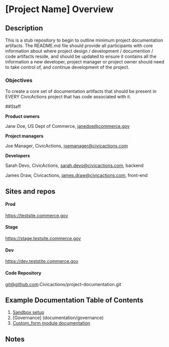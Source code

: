 # [Project Name] Overview

## Description

This is a stub repository to begin to outline minimum project documentation artifacts. The README.md file should provide all participants with core information about where project design / development / documention / code artifacts reside, and should be updated to ensure it contains all the information a new developer, project manager or project owner should need to take control of, and continue development of the project.

### Objectives

To create a core set of documentation artifacts that should be present in EVERY CivicActions project that has code associated with it.



##Staff

 **Product owners**

Jane Doe, US Dept of Commerce, janedoe@commerce.gov

**Project managers**

 Joe Manager, CivicActions, joemanager@civicactions.com

**Developers**

Sarah Devo, CivicActions, sarah.devo@civicactions.com, backend

James Draw, Civicactions, james.draw@civicactions.com, front-end



## Sites and repos

#### Prod

 https://testsite.commerce.gov

#### Stage

https://stage.testsite.commerce.gov

#### Dev

https://dev.teststite.commerce.gov



#### Code Repository

 git@github.com:Civicactions/project-documentation.git



## Example Documentation Table of Contents

1. [Sandbox setup](/documentation/sandbox.md)
2. [Governance] (documentation/governance)
3. [Custom_form module documentation](/example_module/README.md)



## Notes


